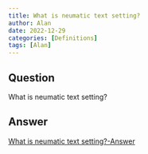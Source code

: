 ```yaml
---
title: What is neumatic text setting?
author: Alan
date: 2022-12-29
categories: [Definitions]
tags: [Alan]
---
```


## Question

What is neumatic text setting?



## Answer

[What is neumatic text setting?-Answer](/music-history/posts/What-is-neumatic-text-setting-answer/)